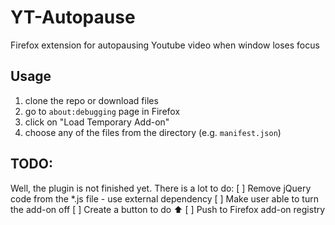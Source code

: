 # YT-Autopause
Firefox extension for autopausing Youtube video when window loses focus

## Usage
1. clone the repo or download files
2. go to `about:debugging` page in Firefox
3. click on "Load Temporary Add-on"
4. choose any of the files from the directory (e.g. `manifest.json`)

## TODO:
Well, the plugin is not finished yet. There is a lot to do:
[ ] Remove jQuery code from the \*.js file - use external dependency
[ ] Make user able to turn the add-on off
[ ] Create a button to do :arrow_up:
[ ] Push to Firefox add-on registry
